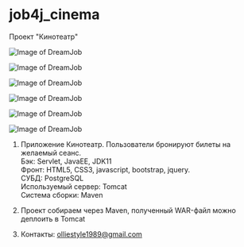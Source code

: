 # job4j_cinema
Проект "Кинотеатр"

![Image of DreamJob](https://github.com/olliestyle/job4j_dreamjob/blob/main/images/job4jcinema1.png)

![Image of DreamJob](https://github.com/olliestyle/job4j_dreamjob/blob/main/images/job4jcinema2.png)

![Image of DreamJob](https://github.com/olliestyle/job4j_dreamjob/blob/main/images/job4jcinema3.png)

![Image of DreamJob](https://github.com/olliestyle/job4j_dreamjob/blob/main/images/job4jcinema4.png)

![Image of DreamJob](https://github.com/olliestyle/job4j_dreamjob/blob/main/images/job4jcinema5.png)

![Image of DreamJob](https://github.com/olliestyle/job4j_dreamjob/blob/main/images/job4jcinema6.png)

1. Приложение Кинотеатр. Пользователи бронируют билеты на желаемый сеанс.<br />
Бэк: Servlet, JavaEE, JDK11<br />
Фронт: HTML5, CSS3, javascript, bootstrap, jquery.<br />
СУБД: PostgreSQL<br />
Используемый сервер: Tomcat<br />
Система сборки: Maven<br />

2. Проект собираем через Maven, полученный WAR-файл можно деплоить в Tomcat

3. Контакты: olliestyle1989@gmail.com 

